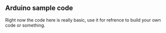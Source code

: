 ## Arduino sample code
Right now the code here is really basic, use it for refrence to build your own code or something.
